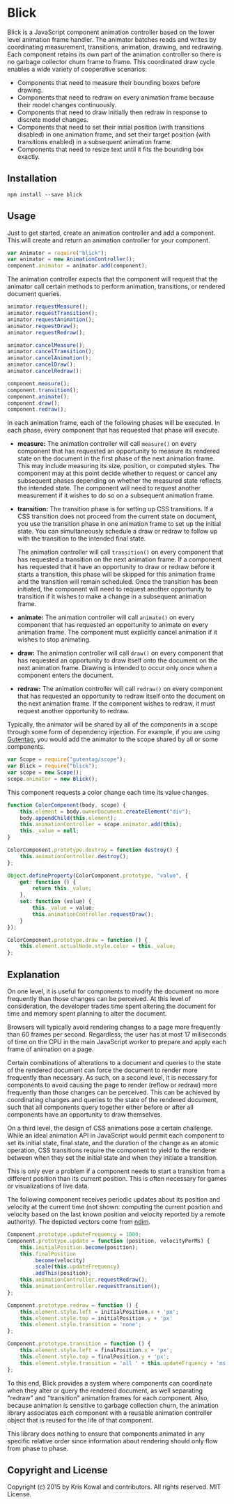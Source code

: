 
# Blick

Blick is a JavaScript component animation controller based on the lower level
animation frame handler.
The animator batches reads and writes by coordinating measurement, transitions,
animation, drawing, and redrawing.
Each component retains its own part of the animation controller so there is no
garbage collector churn frame to frame.
This coordinated draw cycle enables a wide variety of cooperative scenarios:

- Components that need to measure their bounding boxes before drawing.
- Components that need to redraw on every animation frame because their model
  changes continuously.
- Components that need to draw initially then redraw in response to discrete
  model changes.
- Components that need to set their initial position (with transitions
  disabled) in one animation frame, and set their target position (with
  transitions enabled) in a subsequent animation frame.
- Components that need to resize text until it fits the bounding box exactly.


## Installation

```
npm install --save blick
```

## Usage

Just to get started, create an animation controller and add a component.
This will create and return an animation controller for your component.

```js
var Animator = require("blick");
var animator = new AnimationController();
component.animator = animator.add(component);
```

The animation controller expects that the component will request that the
animator call certain methods to perform animation, transitions, or rendered
document queries.

```js
animator.requestMeasure();
animator.requestTransition();
animator.requestAnimation();
animator.requestDraw();
animator.requestRedraw();

animator.cancelMeasure();
animator.cancelTransition();
animator.cancelAnimation();
animator.cancelDraw();
animator.cancelRedraw();

component.measure();
component.transition();
component.animate();
component.draw();
component.redraw();
```

In each animation frame, each of the following phases will be executed.
In each phase, every component that has requested that phase will execute.

-   **measure:** The animation controller will call `measure()` on every
    component that has requested an opportunity to measure its rendered state on
    the document in the first phase of the next animation frame.
    This may include measuring its size, position, or computed styles.
    The component may at this point decide whether to request or cancel any
    subsequent phases depending on whether the measured state reflects the
    intended state.
    The component will need to request another measurement if it wishes to do so
    on a subsequent animation frame.

-   **transition:** The transition phase is for setting up CSS transitions.
    If a CSS transition does not proceed from the current state on document,
    you use the transition phase in one animation frame to set up the initial
    state.
    You can simultaneously schedule a draw or redraw to follow up with the
    transition to the intended final state.

    The animation controller will call `transition()` on every
    component that has requested a transition on the next animation frame.
    If a component has requested that it have an opportunity to draw or redraw
    before it starts a transition, this phase will be skipped for this animation
    frame and the transition will remain scheduled.
    Once the transition has been initiated, the component will need to request
    another opportunity to transition if it wishes to make a change in a
    subsequent animation frame.

-   **animate:** The animation controller will call `animate()` on every
    component that has requested an opportunity to animate on every animation
    frame.
    The component must explicitly cancel animation if it wishes to stop
    animating.

-   **draw:** The animation controller will call `draw()` on every component
    that has requested an opportunity to draw itself onto the document on the
    next animation frame.
    Drawing is intended to occur only once when a component enters the document.

-   **redraw:** The animation controller will call `redraw()` on every component
    that has requested an opportunity to redraw itself onto the document on the
    next animation frame.
    If the component wishes to redraw, it must request another opportunity to
    redraw.

Typically, the animator will be shared by all of the components in a scope
through some form of dependency injection.
For example, if you are using [Gutentag][], you would add the animator to the
scope shared by all or some components.

[Gutentag]: https://github.com/gutentags/gutentag

```js
var Scope = require("gutentag/scope");
var Blick = require("blick");
var scope = new Scope();
scope.animator = new Blick();
```

This component requests a color change each time its value changes.

```js
function ColorComponent(body, scope) {
    this.element = body.ownerDocument.createElement("div");
    body.appendChild(this.element);
    this.animationController = scope.animator.add(this);
    this._value = null;
}

ColorComponent.prototype.destroy = function destroy() {
    this.animationController.destroy();
};

Object.defineProperty(ColorComponent.prototype, "value", {
    get: function () {
        return this._value;
    },
    set: function (value) {
        this._value = value;
        this.animationController.requestDraw();
    }
});

ColorComponent.prototype.draw = function () {
    this.element.actualNode.style.color = this._value;
};
```

<!-- TODO show a component that has a separate firstDraw and draw -->

<!-- TODO show a component that resizes its text to fill a view by measuring
its content either before or after drawing -->

## Explanation

On one level, it is useful for components to modify the document no more
frequently than those changes can be perceived.
At this level of consideration, the developer trades time spent altering the
document for time and memory spent planning to alter the document.

Browsers will typically avoid rendering changes to a page more frequently than
60 frames per second.
Regardless, the user has at most 17 miliseconds of time on the CPU in the main
JavaScript worker to prepare and apply each frame of animation on a page.

Certain combinations of alterations to a document and queries to the state of
the rendered document can force the document to render more frequently than
necessary.
As such, on a second level, it is necessary for components to avoid causing the
page to render (reflow or redraw) more frequently than those changes can be
perceived.
This can be achieved by coordinating changes and queries to the state of the
rendered document, such that all components query together either before or
after all components have an opportunity to draw themselves.

On a third level, the design of CSS animations pose a certain challenge.
While an ideal animation API in JavaScript would permit each component to set
its initial state, final state, and the duration of the change as an atomic
operation, CSS transitions require the component to yield to the renderer
between when they set the initial state and when they initiate a transition.

This is only ever a problem if a component needs to start a transition from a
different position than its current position.
This is often necessary for games or visualizations of live data.

The following component receives periodic updates about its position and
velocity at the current time (not shown: computing the current position and
velocity based on the last known position and velocity reported by a remote
authority).
The depicted vectors come from [ndim][].

[ndim]: https://github.com/kriskowal/ndim

```js
Component.prototype.updateFrequency = 1000;
Component.prototype.update = function (position, velocityPerMs) {
    this.initialPosition.become(position);
    this.finalPosition
        .become(velocity)
        .scale(this.updateFrequency)
        .addThis(position);
    this.animationController.requestRedraw();
    this.animationController.requestTransition();
};

Component.prototype.redraw = function () {
    this.element.style.left = initialPosition.x + 'px';
    this.element.style.top = initialPosition.y + 'px'
    this.element.style.transition = 'none';
};

Component.prototype.transition = function () {
    this.element.style.left = finalPosition.x + 'px';
    this.element.style.top = finalPosition.y + 'px';
    this.element.style.transition = 'all ' + this.updateFrquency + 'ms linear');
};
```

To this end, Blick provides a system where components can coordinate when they
alter or query the rendered document, as well separating "redraw" and
"transition" animation frames for each component.
Also, because animation is sensitive to garbage collection churn, the animation
library associates each component with a reusable animation controller object
that is reused for the life of that component.

This library does nothing to ensure that components animated in any specific
relative order since information about rendering should only flow from phase to
phase.

## Copyright and License

Copyright (c) 2015 by Kris Kowal and contributors.
All rights reserved.
MIT License.

